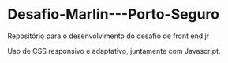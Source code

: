 # Desafio-Marlin---Porto-Seguro
Repositório para o desenvolvimento do desafio de front end jr 

Uso de CSS responsivo e adaptativo, juntamente com Javascript.
